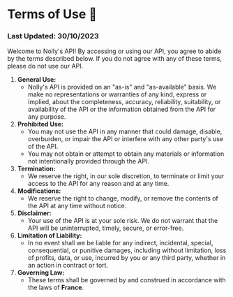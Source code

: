# Terms of Use 📜
### **Last Updated:** 30/10/2023
Welcome to Nolly's API! By accessing or using our API, you agree to abide by the terms described below. If you do not agree with any of these terms, please do not use our API.

1. **General Use:**
   - Nolly's API is provided on an "as-is" and "as-available" basis. We make no representations or warranties of any kind, express or implied, about the completeness, accuracy, reliability, suitability, or availability of the API or the information obtained from the API for any purpose.
2. **Prohibited Use:**
   - You may not use the API in any manner that could damage, disable, overburden, or impair the API or interfere with any other party's use of the API.
   - You may not obtain or attempt to obtain any materials or information not intentionally provided through the API.
3. **Termination:**
   - We reserve the right, in our sole discretion, to terminate or limit your access to the API for any reason and at any time.
4. **Modifications:**
    - We reserve the right to change, modify, or remove the contents of the API at any time without notice.
5. **Disclaimer:**
   - Your use of the API is at your sole risk. We do not warrant that the API will be uninterrupted, timely, secure, or error-free.
6. **Limitation of Liability:**
   - In no event shall we be liable for any indirect, incidental, special, consequential, or punitive damages, including without limitation, loss of profits, data, or use, incurred by you or any third party, whether in an action in contract or tort.
7. **Governing Law:**
   - These terms shall be governed by and construed in accordance with the laws of **France**.